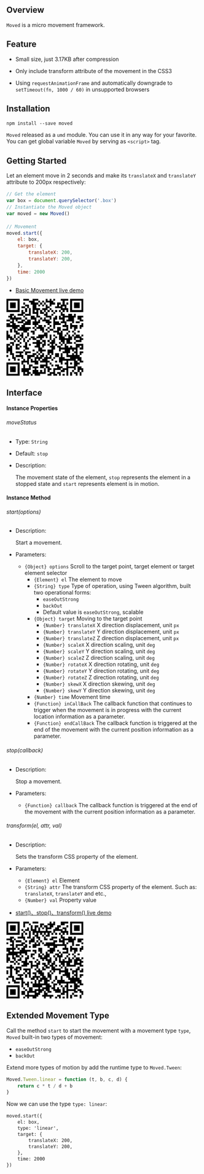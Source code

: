 ## Overview

`Moved` is a micro movement framework.

## Feature

* Small size, just 3.17KB after compression

* Only include transform attribute of the movement in the CSS3

* Using `requestAnimationFrame` and automatically downgrade to `setTimeout(fn, 1000 / 60)` in unsupported browsers

## Installation

```
npm install --save moved
```

`Moved` released as a `umd` module. You can use it in any way for your favorite. You can get global variable `Moved` by serving as `<script>` tag.

## Getting Started

Let an element move in 2 seconds and make its `translateX` and `translateY` attribute to 200px respectively:

```js
// Get the element
var box = document.querySelector('.box')
// Instantiate the Moved object
var moved = new Moved()

// Movement
moved.start({
    el: box,
    target: {
        translateX: 200,
        translateY: 200,
    },
    time: 2000
})
```

* <a href="https://fmover.hcysun.me/example/demo/mover-easy-demo.html" target="_blank">Basic Movement live demo</a>

<img src="../asset/qrcode/mover-easy-demo.png" width="200"/>

## Interface

#### Instance Properties

###### moveStatus

* Type: `String`

* Default: `stop`

* Description:

    The movement state of the element, `stop` represents the element in a stopped state and `start` represents element is in motion.

#### Instance Method

###### start(options)

* Description:

    Start a movement.

* Parameters:

    * `{Object} options` Scroll to the target point, target element or target element selector
        * `{Element} el` The element to move
        * `{String} type` Type of operation, using Tween algorithm, built two operational forms:
            * `easeOutStrong`
            * `backOut`
            * Default value is `easeOutStrong`, scalable
        * `{Object} target` Moving to the target point
            * `{Number} translateX` X direction displacement, unit `px`
            * `{Number} translateY` Y direction displacement, unit `px`
            * `{Number} translateZ` Z direction displacement, unit `px`
            * `{Number} scaleX` X direction scaling, unit `deg`
            * `{Number} scaleY` Y direction scaling, unit `deg`
            * `{Number} scaleZ` Z direction scaling, unit `deg`
            * `{Number} rotateX` X direction rotating, unit `deg`
            * `{Number} rotateY` Y direction rotating, unit `deg`
            * `{Number} rotateZ` Z direction rotating, unit `deg`
            * `{Number} skewX` X direction skewing, unit `deg`
            * `{Number} skewY` Y direction skewing, unit `deg`
        * `{Number} time` Movement time
        * `{Function} inCallBack` The callback function that continues to trigger when the movement is in progress with the current location information as a parameter.
        * `{Function} endCallBack` The callback function is triggered at the end of the movement with the current position information as a parameter.

###### stop(callback)

* Description:

    Stop a movement.

* Parameters:

    * `{Function} callback` The callback function is triggered at the end of the movement with the current position information as a parameter.

###### transform(el, attr, val)

* Description:

    Sets the transform CSS property of the element.

* Parameters:

    * `{Element} el` Element
    * `{String} attr` The transform CSS property of the element. Such as: `translateX`, `translateY` and etc.,
    * `{Number} val` Property value

* <a href="https://fmover.hcysun.me/example/demo/mover-demo.html" target="_blank">start()、stop()、transform() live demo</a>

<img src="../asset/qrcode/mover-demo.png" width="200"/>

## Extended Movement Type

Call the method `start` to start the movement with a movement type `type`, `Moved` built-in two types of movement:

* `easeOutStrong`
* `backOut`

Extend more types of motion by add the runtime type to `Moved.Tween`:

```js
Moved.Tween.linear = function (t, b, c, d) {
    return c * t / d + b
}
```

Now we can use the type `type: linear`:

```
moved.start({
    el: box,
    type: 'linear',
    target: {
        translateX: 200,
        translateY: 200,
    },
    time: 2000
})
```
